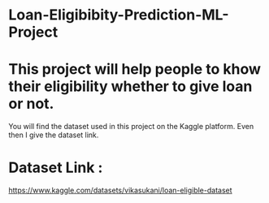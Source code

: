 # Loan-Eligibibity-Prediction-ML-Project

# This project will help people to khow their eligibility whether to give loan or not.


You will find the dataset used in this project on the Kaggle platform.
Even then I give the dataset link.

# Dataset Link :
https://www.kaggle.com/datasets/vikasukani/loan-eligible-dataset
